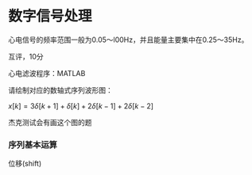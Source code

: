 # 数字信号处理



心电信号的频率范围一般为0.05～l00Hz，并且能量主要集中在0.25～35Hz。

互评，10分



心电滤波程序：MATLAB



请绘制对应的数轴式序列波形图：

$x[k]=3\delta[k+1]+\delta[k]+2\delta[k-1]+2\delta[k-2]$



杰克测试会有画这个图的题



### 序列基本运算

位移(shift)